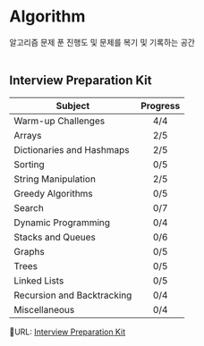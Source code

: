 # Algorithm

알고리즘 문제 푼 진행도 및 문제를 복기 및 기록하는 공간
</br>
</br>

## Interview Preparation Kit

| Subject                    | Progress |
| -------------------------- | :------: |
| Warm-up Challenges         |   4/4    |
| Arrays                     |   2/5    |
| Dictionaries and Hashmaps  |   2/5    |
| Sorting                    |   0/5    |
| String Manipulation        |   2/5    |
| Greedy Algorithms          |   0/5    |
| Search                     |   0/7    |
| Dynamic Programming        |   0/4    |
| Stacks and Queues          |   0/6    |
| Graphs                     |   0/5    |
| Trees                      |   0/5    |
| Linked Lists               |   0/5    |
| Recursion and Backtracking |   0/4    |
| Miscellaneous              |   0/4    |

:link:URL: [Interview Preparation Kit](https://www.hackerrank.com/interview/interview-preparation-kit)
